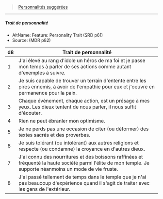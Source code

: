 ﻿> [Personnalités suggérées](hd_background_devot_personnalites_suggerees.md)

---

##### Trait de personnalité

- AltName: Feature: Personality Trait (SRD p61)
- Source: (MDR p82)

|d8|Trait de personnalité|
|---|---|
|1|J'ai élevé au rang d'idole un héros de ma foi et je passe mon temps à parler de ses actions comme autant d'exemples à suivre.|
|2|Je suis capable de trouver un terrain d'entente entre les pires ennemis, à avoir de l'empathie pour eux et j'oeuvre en permanence pour la paix.|
|3|Chaque événement, chaque action, est un présage à mes yeux. Les dieux tentent de nous parler, il nous suffit d'écouter.|
|4|Rien ne peut ébranler mon optimisme.|
|5|Je ne perds pas une occasion de citer (ou déformer) des textes sacrés et des proverbes.|
|6|Je suis tolérant (ou intolérant) aux autres religions et respecte (ou condamne) la croyance en d'autres dieux.|
|7|J'ai connu des nourritures et des boissons raffinées et fréquenté la haute société parmi l'élite de mon temple. Je supporte néanmoins un mode de vie fruste.|
|8|J'ai passé tellement de temps dans le temple que je n'ai pas beaucoup d'expérience quand il s'agit de traiter avec les gens de l'extérieur.|

